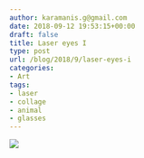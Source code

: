```yaml
---
author: karamanis.g@gmail.com
date: 2018-09-12 19:53:15+00:00
draft: false
title: Laser eyes I
type: post
url: /blog/2018/9/laser-eyes-i
categories:
- Art
tags:
- laser
- collage
- animal
- glasses
---
```


![](https://images.squarespace-cdn.com/content/v1/4f3f61bae4b063b909445965/1536781917489-JPBAYQ8T1X6JXMZKEQQF/ke17ZwdGBToddI8pDm48kMjvaMxO8c7bh-uCZw9NysRZw-zPPgdn4jUwVcJE1ZvWQUxwkmyExglNqGp0IvTJZUJFbgE-7XRK3dMEBRBhUpwzSX1D3IQ448lFDqgLK03V8ujH75W6I1_i8IqhfLoeHMQGkmzpWibUvSazV27zyhs/IMG_0497.JPG?format=original)

